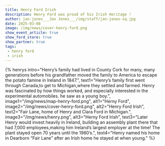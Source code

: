 ```yaml
---
title: Henry Ford Irish
description: Henry Ford was proud of his Irish Heritage !
author: jan-jones___Jan Jones___/img/staff/jan-jones-sq.jpg
date: 2025-03-08
image: /img/news/cover-henry-ford.png
show_event_article: true
show_ford_store: true
show_partner: true
tags: 
 - henry ford
 - irish
---
```

{% henrys 
    intro="Henry’s family had lived in County Cork for many, many generations before his grandfather moved the family to America to escape the potato famine in Ireland in 1847.",
    text1="Henry’s family first went through Canada,to get to Michigan,where they settled and farmed. Henry was fascinated by how things worked, and especially interested in the experimental automobiles. he saw as a young boy.",
    image1="/img/news/map-henry-ford.png",
    alt1="Herny Ford",
    image2="/img/news/cover-henry-ford.png",
    alt2="Henry Ford Irish",
    text2="Fair Lane, home of Henry and Clara Ford in Michigan.",
    image3="/img/news/henry.png",
    alt3="Herny Ford Irish",
    text3="Later Henry would invest heavily in Ireland, building an assembly plant there that had 7,000 employees,making him Ireland’s largest employer at the time! The plant stayed open 70 years until the 1980’s.",
    text4="Henry named his home in Dearborn “Fair Lane” after an Irish home he stayed at when young."
%}

